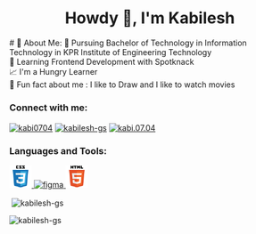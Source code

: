 <h1 align="center">Howdy 👋, I'm Kabilesh</h1>
# 💫 About Me:
📖 Pursuing Bachelor of Technology in Information Technology in KPR Institute of Engineering Technology<br>
🌱 Learning Frontend Development with Spotknack<br>
📈 I'm a Hungry Learner<br>
🤩 Fun fact about me : I like to Draw and I like to watch movies

<h3 align="left">Connect with me:</h3>
<p align="left">
<a href="https://twitter.com/kabi0704" target="blank"><img align="center" src="https://raw.githubusercontent.com/rahuldkjain/github-profile-readme-generator/master/src/images/icons/Social/twitter.svg" alt="kabi0704" height="30" width="40" /></a>
<a href="https://linkedin.com/in/kabilesh-gs" target="blank"><img align="center" src="https://raw.githubusercontent.com/rahuldkjain/github-profile-readme-generator/master/src/images/icons/Social/linked-in-alt.svg" alt="kabilesh-gs" height="30" width="40" /></a>
<a href="https://instagram.com/kabi.07.04" target="blank"><img align="center" src="https://raw.githubusercontent.com/rahuldkjain/github-profile-readme-generator/master/src/images/icons/Social/instagram.svg" alt="kabi.07.04" height="30" width="40" /></a>
</p>

<h3 align="left">Languages and Tools:</h3>
<p align="left"> <a href="https://www.w3schools.com/css/" target="_blank" rel="noreferrer"> <img src="https://raw.githubusercontent.com/devicons/devicon/master/icons/css3/css3-original-wordmark.svg" alt="css3" width="40" height="40"/> </a> <a href="https://www.figma.com/" target="_blank" rel="noreferrer"> <img src="https://www.vectorlogo.zone/logos/figma/figma-icon.svg" alt="figma" width="40" height="40"/> </a> <a href="https://www.w3.org/html/" target="_blank" rel="noreferrer"> <img src="https://raw.githubusercontent.com/devicons/devicon/master/icons/html5/html5-original-wordmark.svg" alt="html5" width="40" height="40"/> </a>  </p>

<p>&nbsp;<img align="center" src="https://github-readme-stats.vercel.app/api?username=kabilesh-gs&show_icons=true&locale=en" alt="kabilesh-gs" /></p>

<p align="left"> <img src="https://komarev.com/ghpvc/?username=kabilesh-gs&label=Profile%20views&color=0e75b6&style=flat" alt="kabilesh-gs" /> </p>
